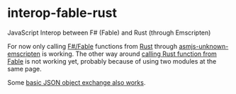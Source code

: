 # interop-fable-rust
JavaScript Interop between F# (Fable) and Rust (through Emscripten)

For now only calling [F#/Fable](http://fable.io/) functions from [Rust](https://www.rust-lang.org/en-US/) through [asmjs-unknown-emscripten](http://www.hellorust.com/emscripten/) is working. The other way around [calling Rust function from Fable](https://github.com/hsharpsoftware/interop-fable-rust/tree/callback) is not working yet, probably because of using two modules at the same page.

Some [basic JSON object exchange also works](https://github.com/hsharpsoftware/interop-fable-rust/tree/localStorage).